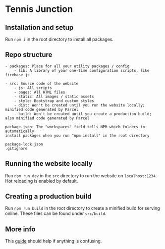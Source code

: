 # Tennis Junction

## Installation and setup
Run `npm i` in the root directory to install all packages.

## Repo structure
```
- packages: Place for all your utility packages / config
    - lib: A library of your one-time configuration scripts, like firebase.js

- src: Source code of the website
    - js: All scripts
    - pages: All HTML files
    - static: All images / static assets
    - style: Bootstrap and custom styles
    - dist: Won't be created until you run the website locally; minified code generated by Parcel
    - build: Won't be created until you create a production build; also minified code generated by Parcel

package.json: The "workspaces" field tells NPM which folders to automatically
install packages when you run "npm install" in the root directory

package-lock.json
.gitignore
```

## Running the website locally
Run `npm run dev` in the `src` directory to run the website on `localhost:1234`.
Hot reloading is enabled by default.

## Creating a production build
Run `npm run build` in the root directory to create a minified build for serving online.
These files can be found under `src/build`.

## More info
This [guide](https://www.digitalocean.com/community/tutorials/how-to-bundle-a-web-app-with-parcel-js) should help if anything is confusing.